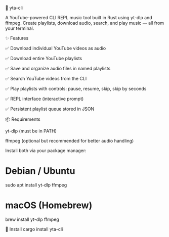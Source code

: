 🎵 yta-cli

A YouTube-powered CLI REPL music tool built in Rust using yt-dlp and ffmpeg. Create playlists, download audio, search, and play music — all from your terminal.

✨ Features

✅ Download individual YouTube videos as audio

✅ Download entire YouTube playlists

✅ Save and organize audio files in named playlists

✅ Search YouTube videos from the CLI

✅ Play playlists with controls: pause, resume, skip, skip by seconds

✅ REPL interface (interactive prompt)

✅ Persistent playlist queue stored in JSON

📦 Requirements

yt-dlp
 (must be in PATH)

ffmpeg
 (optional but recommended for better audio handling)

Install both via your package manager:

# Debian / Ubuntu
sudo apt install yt-dlp ffmpeg

# macOS (Homebrew)
brew install yt-dlp ffmpeg

🚀 Install
cargo install yta-cli


